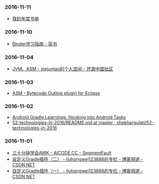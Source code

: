 ### 2016-11-11<br>
+ [我的年度书单](http://mp.weixin.qq.com/s?__biz=MzIxMjAzMDA1MQ==&mid=2648945669&idx=1&sn=ccb59f33a3ac3c34de13f083effa7bf2&chksm=8f5b5309b82cda1fefd6c7c10c0838aaf94af55bd254f3199bf4b2b3fbb9fdf63ab06e379493#rd)<br>

### 2016-11-10<br>
+ [Binder学习指南 - 简书](http://www.jianshu.com/p/af2993526daf)<br>

### 2016-11-04<br>
+ [JVM、ASM - xiejuntao的个人空间 - 开源中国社区](https://my.oschina.net/xiejuntao/blog/151910)<br>

### 2016-11-03<br>
+ [ASM - Bytecode Outline plugin for Eclipse](http://asm.ow2.org/eclipse/index.html)<br>

### 2016-11-02<br>
+ [Android Gradle Learnings: Hooking into Android Tasks](http://gregloesch.com/dev/2015/08/19/Android-Gradle-Learnings.html)<br>
+ [52-technologies-in-2016/README.md at master · shekhargulati/52-technologies-in-2016](https://github.com/shekhargulati/52-technologies-in-2016/blob/master/31-gradle-tips/README.md)<br>

### 2016-11-01<br>
+ [三十分钟学会AWK - AICODE.CC - SegmentFault](https://segmentfault.com/a/1190000007338373?hmsr=toutiao.io&utm_medium=toutiao.io&utm_source=toutiao.io)<br>
+ [自定义Gradle插件（二） - liuhongwei123888的专栏 - 博客频道 - CSDN.NET](http://blog.csdn.net/liuhongwei123888/article/details/50542104)<br>
+ [自定义Gradle插件（一） - liuhongwei123888的专栏 - 博客频道 - CSDN.NET](http://blog.csdn.net/liuhongwei123888/article/details/50541759)<br>

